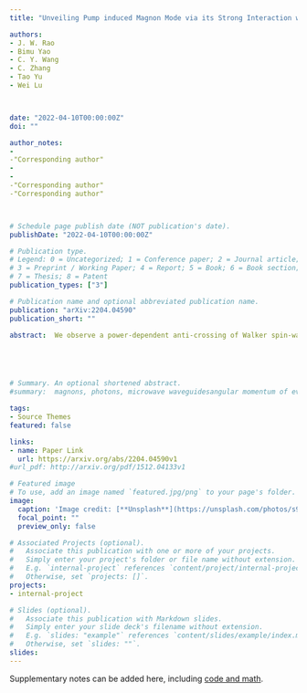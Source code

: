 ```yaml
---
title: "Unveiling Pump induced Magnon Mode via its Strong Interaction with Walker Modes"

authors:
- J. W. Rao
- Bimu Yao
- C. Y. Wang
- C. Zhang
- Tao Yu
- Wei Lu



date: "2022-04-10T00:00:00Z"
doi: ""

author_notes:
- 
-"Corresponding author"
-
-
-"Corresponding author"
-"Corresponding author"



# Schedule page publish date (NOT publication's date).
publishDate: "2022-04-10T00:00:00Z"

# Publication type.
# Legend: 0 = Uncategorized; 1 = Conference paper; 2 = Journal article;
# 3 = Preprint / Working Paper; 4 = Report; 5 = Book; 6 = Book section;
# 7 = Thesis; 8 = Patent
publication_types: ["3"]

# Publication name and optional abbreviated publication name.
publication: "arXiv:2204.04590"
publication_short: ""

abstract:  We observe a power-dependent anti-crossing of Walker spin-wave modes under a microwave pump when placing a ferrimagnet in a microwave waveguide that does not support any discrete photon mode. We interpret the unexpected anti-crossing as the generation of a pump induced magnon mode that couples strongly to the Walker modes of ferrimagnet. We realize a remarkable functionality of this anti-crossing, i.e., a microwave frequency comb, in terms of the cross-Kerr nonlinearity that mixes the pump and probe frequencies. Such a frequency comb gets rid of the charge noise from carriers, unlike those produced by diode mixers, and thus may be useful for coherent information conversion with ultra-low noise.





# Summary. An optional shortened abstract.
#summary:  magnons, photons, microwave waveguidesangular momentum of evanescent field, noncontact pumping of electron spin, evanescent stray fields.

tags:
- Source Themes
featured: false

links:
- name: Paper Link
  url: https://arxiv.org/abs/2204.04590v1
#url_pdf: http://arxiv.org/pdf/1512.04133v1

# Featured image
# To use, add an image named `featured.jpg/png` to your page's folder. 
image:
  caption: 'Image credit: [**Unsplash**](https://unsplash.com/photos/s9CC2SKySJM)'
  focal_point: ""
  preview_only: false

# Associated Projects (optional).
#   Associate this publication with one or more of your projects.
#   Simply enter your project's folder or file name without extension.
#   E.g. `internal-project` references `content/project/internal-project/index.md`.
#   Otherwise, set `projects: []`.
projects:
- internal-project

# Slides (optional).
#   Associate this publication with Markdown slides.
#   Simply enter your slide deck's filename without extension.
#   E.g. `slides: "example"` references `content/slides/example/index.md`.
#   Otherwise, set `slides: ""`.
slides:
---
```


Supplementary notes can be added here, including [code and math](https://sourcethemes.com/academic/docs/writing-markdown-latex/).

